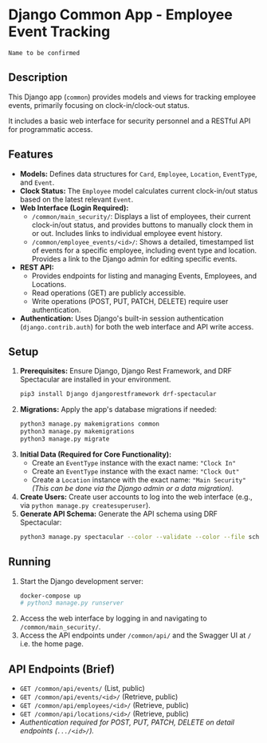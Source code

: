 # Django Common App - Employee Event Tracking

```Name to be confirmed```

## Description

This Django app (`common`) provides models and views for tracking employee events, primarily focusing on clock-in/clock-out status.

It includes a basic web interface for security personnel and a RESTful API for programmatic access.

## Features

* **Models:** Defines data structures for `Card`, `Employee`, `Location`, `EventType`, and `Event`.
* **Clock Status:** The `Employee` model calculates current clock-in/out status based on the latest relevant `Event`.
* **Web Interface (Login Required):**
    * `/common/main_security/`: Displays a list of employees, their current clock-in/out status, and provides buttons to manually clock them in or out. Includes links to individual employee event history.
    * `/common/employee_events/<id>/`: Shows a detailed, timestamped list of events for a specific employee, including event type and location. Provides a link to the Django admin for editing specific events.
* **REST API:**
    * Provides endpoints for listing and managing Events, Employees, and Locations.
    * Read operations (GET) are publicly accessible.
    * Write operations (POST, PUT, PATCH, DELETE) require user authentication.
* **Authentication:** Uses Django's built-in session authentication (`django.contrib.auth`) for both the web interface and API write access.

## Setup

1.  **Prerequisites:** Ensure Django, Django Rest Framework, and DRF Spectacular are installed in your environment.
    ```bash
    pip3 install Django djangorestframework drf-spectacular
    ```
2.  **Migrations:** Apply the app's database migrations if needed:
    ```bash
    python3 manage.py makemigrations common
    python3 manage.py makemigrations
    python3 manage.py migrate
    ```
3.  **Initial Data (Required for Core Functionality):**
    * Create an `EventType` instance with the exact name: `"Clock In"`
    * Create an `EventType` instance with the exact name: `"Clock Out"`
    * Create a `Location` instance with the exact name: `"Main Security"`
    *(This can be done via the Django admin or a data migration).*
4.  **Create Users:** Create user accounts to log into the web interface (e.g., via `python manage.py createsuperuser`).
5.  **Generate API Schema:** Generate the API schema using DRF Spectacular:
    ```bash
    python3 manage.py spectacular --color --validate --color --file schema.yml
    ```

## Running

1.  Start the Django development server:
    ```bash
    docker-compose up
    # python3 manage.py runserver
    ```
2.  Access the web interface by logging in and navigating to `/common/main_security/`.
3.  Access the API endpoints under `/common/api/` and the Swagger UI at `/` i.e. the home page.

## API Endpoints (Brief)

* `GET /common/api/events/` (List, public)
* `GET /common/api/events/<id>/` (Retrieve, public)
* `GET /common/api/employees/<id>/` (Retrieve, public)
* `GET /common/api/locations/<id>/` (Retrieve, public)
* *Authentication required for POST, PUT, PATCH, DELETE on detail endpoints (`.../<id>/`).*
